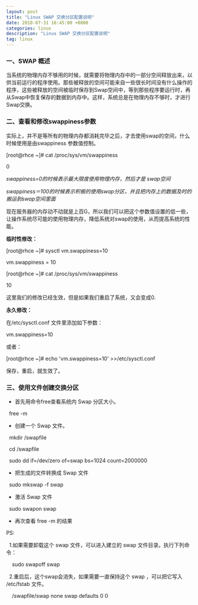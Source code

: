 ```yaml
---
layout: post
title: "Linux SWAP 交换分区配置说明"
date: 2018-07-31 16:45:00 +0800
categories: linux
description: "Linux SWAP 交换分区配置说明"
tag: linux
---
```


### 一、SWAP 概述

当系统的物理内存不够用的时候，就需要将物理内存中的一部分空间释放出来，以供当前运行的程序使用。那些被释放的空间可能来自一些很长时间没有什么操作的程序，这些被释放的空间被临时保存到Swap空间中，等到那些程序要运行时，再从Swap中恢复保存的数据到内存中。这样，系统总是在物理内存不够时，才进行Swap交换。

### 二、查看和修改swappiness参数

实际上，并不是等所有的物理内存都消耗完毕之后，才去使用swap的空间，什么时候使用是由swappiness 参数值控制。

[root@rhce ~]# cat /proc/sys/vm/swappiness  

0

*swappiness=0的时候表示最大限度使用物理内存，然后才是 swap空间* 

*swappiness＝100的时候表示积极的使用swap分区，并且把内存上的数据及时的搬运到swap空间里面*

现在服务器的内存动不动就是上百G，所以我们可以把这个参数值设置的低一些，让操作系统尽可能的使用物理内存，降低系统对swap的使用，从而提高系统的性能。

**临时性修改：**

[root@rhce ~]# sysctl vm.swappiness=10

vm.swappiness = 10

[root@rhce ~]# cat /proc/sys/vm/swappiness

10

这里我们的修改已经生效，但是如果我们重启了系统，又会变成0.

**永久修改：**

在/etc/sysctl.conf 文件里添加如下参数：

vm.swappiness=10

或者：

[root@rhce ~]# echo 'vm.swappiness=10' >>/etc/sysctl.conf

保存，重启，就生效了。

### 三、使用文件创建交换分区

* 首先用命令free查看系统内 Swap 分区大小。

&nbsp;&nbsp;free -m

* 创建一个 Swap 文件。

&nbsp;&nbsp;mkdir /swapfile

&nbsp;&nbsp;cd /swapfile

&nbsp;&nbsp;sudo dd if=/dev/zero of=swap bs=1024 count=2000000

* 把生成的文件转换成 Swap 文件

&nbsp;&nbsp;sudo mkswap -f swap

* 激活 Swap 文件

&nbsp;&nbsp;sudo swapon swap

* 再次查看 free -m 的结果

PS:

&nbsp;&nbsp;1.如果需要卸载这个 swap 文件，可以进入建立的 swap 文件目录。执行下列命令：

&nbsp;&nbsp;&nbsp;&nbsp;sudo swapoff swap

&nbsp;&nbsp;2.重启后，这个swap会消失，如果需要一直保持这个 swap ，可以把它写入 /etc/fstab 文件。

&nbsp;&nbsp;&nbsp;&nbsp;/swapfile/swap none swap defaults 0 0
